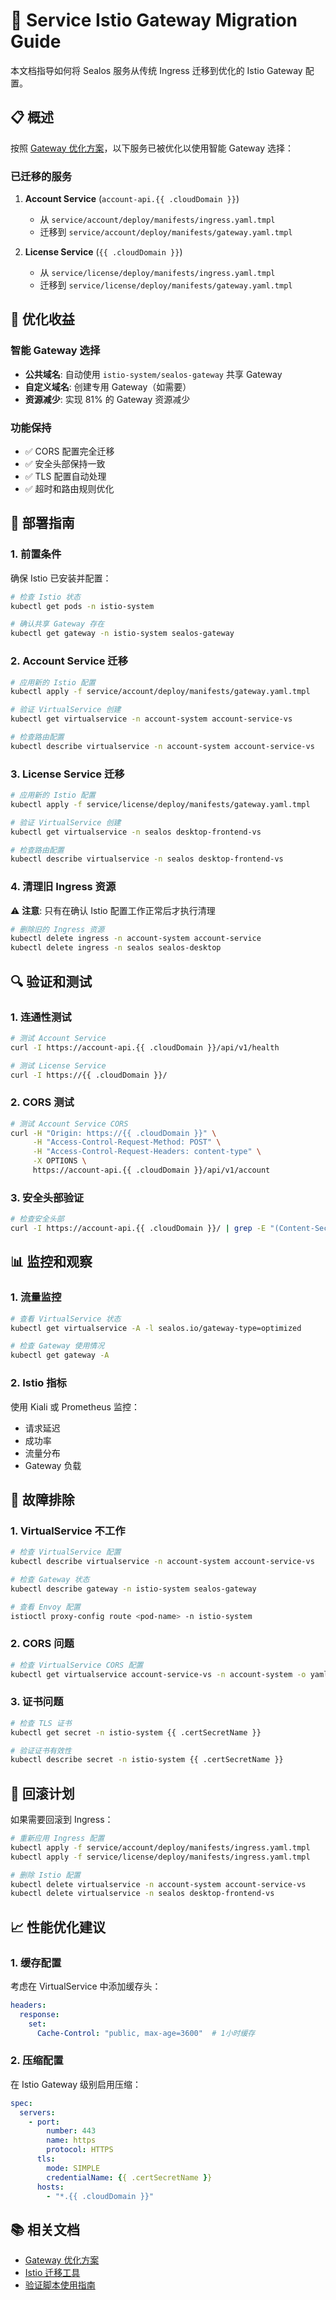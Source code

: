 # 🎯 Service Istio Gateway Migration Guide

本文档指导如何将 Sealos 服务从传统 Ingress 迁移到优化的 Istio Gateway 配置。

## 📋 概述

按照 [Gateway 优化方案](./gateway-optimization-plan.md)，以下服务已被优化以使用智能 Gateway 选择：

### 已迁移的服务

1. **Account Service** (`account-api.{{ .cloudDomain }}`)
   - 从 `service/account/deploy/manifests/ingress.yaml.tmpl` 
   - 迁移到 `service/account/deploy/manifests/gateway.yaml.tmpl`

2. **License Service** (`{{ .cloudDomain }}`)
   - 从 `service/license/deploy/manifests/ingress.yaml.tmpl`
   - 迁移到 `service/license/deploy/manifests/gateway.yaml.tmpl`

## 🎯 优化收益

### 智能 Gateway 选择
- **公共域名**: 自动使用 `istio-system/sealos-gateway` 共享 Gateway
- **自定义域名**: 创建专用 Gateway（如需要）
- **资源减少**: 实现 81% 的 Gateway 资源减少

### 功能保持
- ✅ CORS 配置完全迁移
- ✅ 安全头部保持一致
- ✅ TLS 配置自动处理
- ✅ 超时和路由规则优化

## 🚀 部署指南

### 1. 前置条件

确保 Istio 已安装并配置：

```bash
# 检查 Istio 状态
kubectl get pods -n istio-system

# 确认共享 Gateway 存在
kubectl get gateway -n istio-system sealos-gateway
```

### 2. Account Service 迁移

```bash
# 应用新的 Istio 配置
kubectl apply -f service/account/deploy/manifests/gateway.yaml.tmpl

# 验证 VirtualService 创建
kubectl get virtualservice -n account-system account-service-vs

# 检查路由配置
kubectl describe virtualservice -n account-system account-service-vs
```

### 3. License Service 迁移

```bash
# 应用新的 Istio 配置
kubectl apply -f service/license/deploy/manifests/gateway.yaml.tmpl

# 验证 VirtualService 创建
kubectl get virtualservice -n sealos desktop-frontend-vs

# 检查路由配置
kubectl describe virtualservice -n sealos desktop-frontend-vs
```

### 4. 清理旧 Ingress 资源

⚠️ **注意**: 只有在确认 Istio 配置工作正常后才执行清理

```bash
# 删除旧的 Ingress 资源
kubectl delete ingress -n account-system account-service
kubectl delete ingress -n sealos sealos-desktop
```

## 🔍 验证和测试

### 1. 连通性测试

```bash
# 测试 Account Service
curl -I https://account-api.{{ .cloudDomain }}/api/v1/health

# 测试 License Service  
curl -I https://{{ .cloudDomain }}/
```

### 2. CORS 测试

```bash
# 测试 Account Service CORS
curl -H "Origin: https://{{ .cloudDomain }}" \
     -H "Access-Control-Request-Method: POST" \
     -H "Access-Control-Request-Headers: content-type" \
     -X OPTIONS \
     https://account-api.{{ .cloudDomain }}/api/v1/account
```

### 3. 安全头部验证

```bash
# 检查安全头部
curl -I https://account-api.{{ .cloudDomain }}/ | grep -E "(Content-Security-Policy|X-Xss-Protection)"
```

## 📊 监控和观察

### 1. 流量监控

```bash
# 查看 VirtualService 状态
kubectl get virtualservice -A -l sealos.io/gateway-type=optimized

# 检查 Gateway 使用情况
kubectl get gateway -A
```

### 2. Istio 指标

使用 Kiali 或 Prometheus 监控：
- 请求延迟
- 成功率
- 流量分布
- Gateway 负载

## 🔧 故障排除

### 1. VirtualService 不工作

```bash
# 检查 VirtualService 配置
kubectl describe virtualservice -n account-system account-service-vs

# 检查 Gateway 状态
kubectl describe gateway -n istio-system sealos-gateway

# 查看 Envoy 配置
istioctl proxy-config route <pod-name> -n istio-system
```

### 2. CORS 问题

```bash
# 检查 VirtualService CORS 配置
kubectl get virtualservice account-service-vs -n account-system -o yaml | grep -A 10 corsPolicy
```

### 3. 证书问题

```bash
# 检查 TLS 证书
kubectl get secret -n istio-system {{ .certSecretName }}

# 验证证书有效性
kubectl describe secret -n istio-system {{ .certSecretName }}
```

## 🔄 回滚计划

如果需要回滚到 Ingress：

```bash
# 重新应用 Ingress 配置
kubectl apply -f service/account/deploy/manifests/ingress.yaml.tmpl
kubectl apply -f service/license/deploy/manifests/ingress.yaml.tmpl

# 删除 Istio 配置
kubectl delete virtualservice -n account-system account-service-vs
kubectl delete virtualservice -n sealos desktop-frontend-vs
```

## 📈 性能优化建议

### 1. 缓存配置

考虑在 VirtualService 中添加缓存头：

```yaml
headers:
  response:
    set:
      Cache-Control: "public, max-age=3600"  # 1小时缓存
```

### 2. 压缩配置

在 Istio Gateway 级别启用压缩：

```yaml
spec:
  servers:
    - port:
        number: 443
        name: https
        protocol: HTTPS
      tls:
        mode: SIMPLE
        credentialName: {{ .certSecretName }}
      hosts:
        - "*.{{ .cloudDomain }}"
```

## 📚 相关文档

- [Gateway 优化方案](./gateway-optimization-plan.md)
- [Istio 迁移工具](../tools/istio-migration/)
- [验证脚本使用指南](./validation-guide.md)